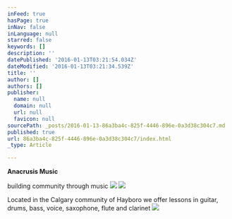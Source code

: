 ```yaml
---
inFeed: true
hasPage: true
inNav: false
inLanguage: null
starred: false
keywords: []
description: ''
datePublished: '2016-01-13T03:21:54.034Z'
dateModified: '2016-01-13T03:21:34.539Z'
title: ''
author: []
authors: []
publisher:
  name: null
  domain: null
  url: null
  favicon: null
sourcePath: _posts/2016-01-13-86a3ba4c-825f-4446-896e-0a3d38c304c7.md
published: true
url: 86a3ba4c-825f-4446-896e-0a3d38c304c7/index.html
_type: Article

---
```

**Anacrusis Music**

building community through music
![](https://the-grid-user-content.s3-us-west-2.amazonaws.com/6b9484c1-275a-4220-8fc8-585363866439.JPG)
![](https://the-grid-user-content.s3-us-west-2.amazonaws.com/cec92e2b-482c-4465-ae66-35e79c65d59d.JPG)

Located in the Calgary community of Hayboro we offer lessons in guitar, drums,  bass, voice, saxophone, flute and clarinet
![](https://the-grid-user-content.s3-us-west-2.amazonaws.com/3b3c23fb-dd78-4e1f-9c5a-6378ab22169c.JPG)